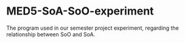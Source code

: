 # MED5-SoA-SoO-experiment
The program used in our semester project experiment, regarding the relationship between SoO and SoA.
